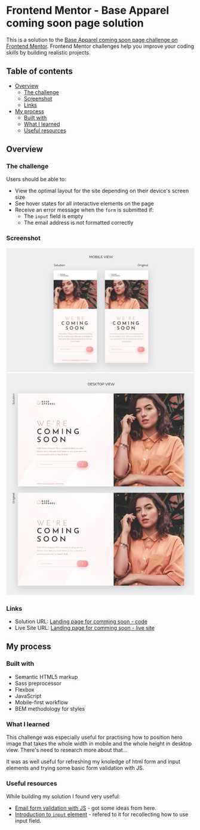 # Frontend Mentor - Base Apparel coming soon page solution

This is a solution to the [Base Apparel coming soon page challenge on Frontend Mentor](https://www.frontendmentor.io/challenges/base-apparel-coming-soon-page-5d46b47f8db8a7063f9331a0). Frontend Mentor challenges help you improve your coding skills by building realistic projects. 

## Table of contents

- [Overview](#overview)
  - [The challenge](#the-challenge)
  - [Screenshot](#screenshot)
  - [Links](#links)
- [My process](#my-process)
  - [Built with](#built-with)
  - [What I learned](#what-i-learned)
  - [Useful resources](#useful-resources)

## Overview

### The challenge

Users should be able to:

- View the optimal layout for the site depending on their device's screen size
- See hover states for all interactive elements on the page
- Receive an error message when the `form` is submitted if:
  - The `input` field is empty
  - The email address is not formatted correctly

### Screenshot

<img src="./solution-screenshots/mobile-view-comparison.jpg">
<img src="./solution-screenshots/desktop-view-comparison.jpg">

### Links

- Solution URL: [Landing page for comming soon - code](https://github.com/strosi/frontend-mentor-challenges/tree/main/newbie/base-apparel-coming-soon-master)
- Live Site URL: [Landing page for comming soon - live site](https://strosi.github.io/frontend-mentor-challenges/newbie/base-apparel-coming-soon-master/)

## My process

### Built with

- Semantic HTML5 markup
- Sass preprocessor
- Flexbox
- JavaScript
- Mobile-first workflow
- BEM methodology for styles

### What I learned

This challenge was especially useful for practising how to position hero image that takes the whole width in mobile and the whole height in desktop view. There's need to research more about that...

It was as well useful for refreshing my knoledge of html form and input elements and trying some basic form validation with JS.

### Useful resources

While building my solution I found very useful:
- [Email form validation with JS](https://dev.to/javascriptacademy/form-validation-using-javascript-34je) - got some ideas from here.
- [Introduction to `input` element](https://developer.mozilla.org/en-US/docs/Web/HTML/Element/input) - refered to it for recollecting how to use input field.
